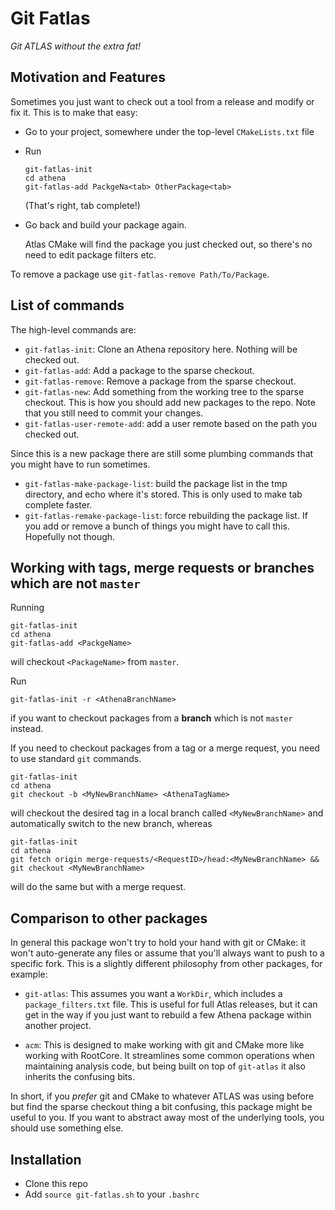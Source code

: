 Git Fatlas
==========

_Git ATLAS without the extra fat!_


Motivation and Features
-----------------------

Sometimes you just want to check out a tool from a release and modify
or fix it. This is to make that easy:

 - Go to your project, somewhere under the top-level `CMakeLists.txt`
   file

 - Run
   ```
   git-fatlas-init
   cd athena
   git-fatlas-add PackgeNa<tab> OtherPackage<tab>
   ```
   (That's right, tab complete!)

 - Go back and build your package again.

   Atlas CMake will find the package you just checked out,
   so there's no need to edit package filters etc.

To remove a package use `git-fatlas-remove Path/To/Package`.


List of commands
----------------

The high-level commands are:

 - `git-fatlas-init`: Clone an Athena repository here. Nothing will be
   checked out.
 - `git-fatlas-add`: Add a package to the sparse checkout.
 - `git-fatlas-remove`: Remove a package from the sparse checkout.
 - `git-fatlas-new`: Add something from the working tree to the sparse
   checkout. This is how you should add new packages to the repo. Note
   that you still need to commit your changes.
 - `git-fatlas-user-remote-add`: add a user remote based on the path
   you checked out.

Since this is a new package there are still some plumbing commands
that you might have to run sometimes.

 - `git-fatlas-make-package-list`: build the package list in the tmp
   directory, and echo where it's stored. This is only used to make
   tab complete faster.
 - `git-fatlas-remake-package-list`: force rebuilding the package
   list. If you add or remove a bunch of things you might have to call
   this. Hopefully not though.
   
  
Working with tags, merge requests or branches which are not `master`
-------------------------------------------------------------------

Running 
```
git-fatlas-init
cd athena
git-fatlas-add <PackgeName>
``` 
will checkout `<PackageName>` from `master`. 

Run 
```
git-fatlas-init -r <AthenaBranchName>
```
if you want to checkout packages from a **branch** which is not `master` instead.

If you need to checkout packages from a tag or a merge request, you need to use standard `git` commands.

```
git-fatlas-init
cd athena
git checkout -b <MyNewBranchName> <AthenaTagName>
```
will checkout the desired tag in a local branch called `<MyNewBranchName>` and automatically switch to the new branch, whereas

```
git-fatlas-init
cd athena
git fetch origin merge-requests/<RequestID>/head:<MyNewBranchName> && git checkout <MyNewBranchName>
```
will do the same but with a merge request.



Comparison to other packages
----------------------------

In general this package won't try to hold your hand with git or CMake:
it won't auto-generate any files or assume that you'll always want to
push to a specific fork. This is a slightly different philosophy from
other packages, for example:

 - `git-atlas`: This assumes you want a `WorkDir`, which includes a
   `package_filters.txt` file. This is useful for full Atlas releases,
   but it can get in the way if you just want to rebuild a few Athena
   package within another project.

 - `acm`: This is designed to make working with git and CMake more
   like working with RootCore. It streamlines some common operations
   when maintaining analysis code, but being built on top of
   `git-atlas` it also inherits the confusing bits.

In short, if you _prefer_ git and CMake to whatever ATLAS was using
before but find the sparse checkout thing a bit confusing, this
package might be useful to you. If you want to abstract away most of
the underlying tools, you should use something else.


Installation
------------

 - Clone this repo
 - Add `source git-fatlas.sh` to your `.bashrc`
